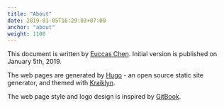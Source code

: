 ```yaml
---
title: "About"
date: 2019-01-05T16:29:03+07:00
anchor: "about"
weight: 1100
---
```


This document is written by [Euccas Chen](https://www.euccas.me). Initial version is published on January 5th, 2019.

The web pages are generated by [Hugo](https://gohugo.io/) - an open source static site generator, and themed with [Kraiklyn](https://github.com/jsnjack/kraiklyn).

The web page style and logo design is inspired by [GitBook](https://www.gitbook.com).
